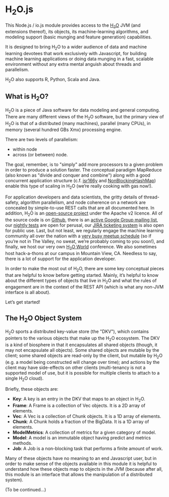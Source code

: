 # H<sub>2</sub>O.js

This Node.js / io.js module provides access to the [H<sub>2</sub>O](http://h2o.ai) JVM (and extensions thereof), its objects, its machine-learning algorithms, and modeling support (basic munging and feature generation) capabilities.

It is designed to bring H<sub>2</sub>O to a wider audience of data and machine learning devotees that work exclusively with Javascript, for building machine learning applications or doing data munging in a fast, scalable environment without any extra mental anguish about threads and parallelism.

H<sub>2</sub>O also supports R, Python, Scala and Java.

## What is H<sub>2</sub>O?

H<sub>2</sub>O is a piece of Java software for data modeling and general computing. There are many different views of the H<sub>2</sub>O software, but the primary view of H<sub>2</sub>O is that of a distributed (many machines), parallel (many CPUs), in memory (several hundred GBs Xmx) processing engine.

There are two levels of parallelism:

- within node
- across (or between) node.

The goal, remember, is to "simply" add more processors to a given problem in order to produce a solution faster. The conceptual paradigm MapReduce (also known as "divide and conquer and combine") along with a good concurrent application structure (c.f. [jsr166y](http://gee.cs.oswego.edu/dl/jsr166/dist/jsr166ydocs/) and [NonBlockingHashMap](http://www.cs.rice.edu/~javaplt/javadoc/concjunit4.7/org/cliffc/high_scale_lib/NonBlockingHashMap.html)) enable this type of scaling in H<sub>2</sub>O (we’re really cooking with gas now!).

For application developers and data scientists, the gritty details of thread-safety, algorithm parallelism, and node coherence on a network are concealed by simple-to-use REST calls that are all documented here. In addition, H<sub>2</sub>O is an [open-source project](https://github.com/h2oai/h2o-dev) under the Apache v2 licence. All of the source code is on [Github](https://github.com/h2oai/), there is an [active Google Group mailing list](https://groups.google.com/d/forum/h2ostream), our [nightly tests](http://test.h2o.ai/) are open for perusal, our [JIRA ticketing system](https://0xdata.atlassian.net/secure/Dashboard.jspa) is also open for public use. Last, but not least, we regularly engage the machine learning community all over the nation with a [very busy meetup schedule](http://h2o.ai/events/) (so if you’re not in The Valley, no sweat, we’re probably coming to you soon!), and finally, we host our very own [H<sub>2</sub>O World](http://h2o.ai/h2o-world/) conference. We also sometimes host hack-a-thons at our campus in Mountain View, CA. Needless to say, there is a lot of support for the application developer.

In order to make the most out of H<sub>2</sub>O, there are some key conceptual pieces that are helpful to know before getting started. Mainly, it’s helpful to know about the different types of objects that live in H<sub>2</sub>O and what the rules of engagement are in the context of the REST API (which is what any non-JVM interface is all about).

Let’s get started!

## The H<sub>2</sub>O Object System

H<sub>2</sub>O sports a distributed key-value store (the "DKV"), which contains pointers to the various objects that make up the H<sub>2</sub>O ecosystem. The DKV is a kind of biosphere in that it encapsulates all shared objects (though, it may not encapsulate all objects). Some shared objects are mutable by the client; some shared objects are read-only by the client, but mutable by H<sub>2</sub>O (e.g. a model being constructed will change over time); and actions by the client may have side-effects on other clients (multi-tenancy is not a supported model of use, but it is possible for multiple clients to attach to a single H<sub>2</sub>O cloud).

Briefly, these objects are:

- **Key**: A key is an entry in the DKV that maps to an object in H<sub>2</sub>O.
- **Frame**: A Frame is a collection of Vec objects. It is a 2D array of elements.
- **Vec**: A Vec is a collection of Chunk objects. It is a 1D array of elements.
- **Chunk**: A Chunk holds a fraction of the BigData. It is a 1D array of elements.
- **ModelMetrics**: A collection of metrics for a given category of model.
- **Model**: A model is an immutable object having predict and metrics methods.
- **Job**: A Job is a non-blocking task that performs a finite amount of work.

Many of these objects have no meaning to an end Javascript user, but in order to make sense of the objects available in this module it is helpful to understand how these objects map to objects in the JVM (because after all, this module is an interface that allows the manipulation of a distributed system).

(To be continued...)
